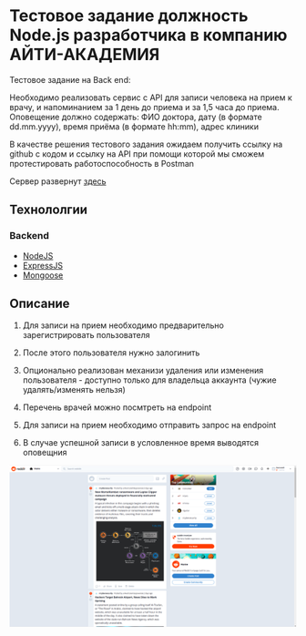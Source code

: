 # Тестовое задание должность Node.js разработчика в компанию АЙТИ-АКАДЕМИЯ

Тестовое задание на Back end: 
 
Необходимо реализовать сервис с API для записи человека на прием к врачу, и напоминанием за  1 день до приема и за 1,5 часа до приема.  
Оповещение должно содержать: 
ФИО доктора, дату (в формате dd.mm.yyyy), время приёма (в формате hh:mm), адрес клиники 
 
В качестве решения тестового задания ожидаем получить ссылку на github с кодом и ссылку на API при помощи которой мы сможем протестировать работоспособность в Postman

Сервер развернут [здесь]()

## Технололгии

### Backend
* [NodeJS](https://nodejs.org/)
* [ExpressJS](https://expressjs.com/)
* [Mongoose](https://mongoosejs.com/)


## Описание
1. Для записи на прием необходимо предварительно зарегистрировать пользователя

2. После этого пользователя нужно залогинить

3. Опционально реализован механизи удаления или изменения пользователя - доступно только для владельца аккаунта (чужие удалять/изменять нельзя)

4. Перечень врачей можно посмтреть на endpoint

5. Для записи на прием необходимо отправить запрос на endpoint

6. В случае успешной записи в условленное время выводятся оповещния

![reminder](https://github.com/aboronilov/reddit/blob/main/public/screenshots/landing.png)



